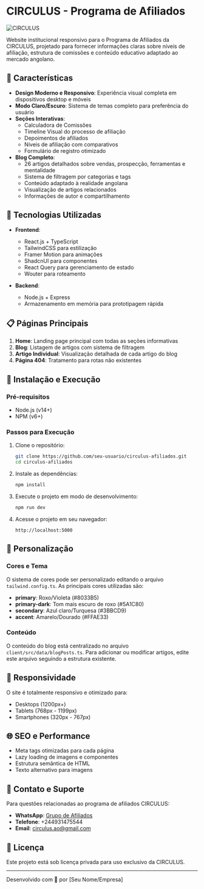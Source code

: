 # CIRCULUS - Programa de Afiliados

![CIRCULUS](https://images.unsplash.com/photo-1557804506-669a67965ba0?q=80&w=2874&auto=format&fit=crop&ixlib=rb-4.0.3)

Website institucional responsivo para o Programa de Afiliados da CIRCULUS, projetado para fornecer informações claras sobre níveis de afiliação, estrutura de comissões e conteúdo educativo adaptado ao mercado angolano.

## 🌟 Características

- **Design Moderno e Responsivo**: Experiência visual completa em dispositivos desktop e móveis
- **Modo Claro/Escuro**: Sistema de temas completo para preferência do usuário
- **Seções Interativas**:
  - Calculadora de Comissões
  - Timeline Visual do processo de afiliação
  - Depoimentos de afiliados
  - Níveis de afiliação com comparativos
  - Formulário de registro otimizado
- **Blog Completo**:
  - 26 artigos detalhados sobre vendas, prospecção, ferramentas e mentalidade
  - Sistema de filtragem por categorias e tags
  - Conteúdo adaptado à realidade angolana
  - Visualização de artigos relacionados
  - Informações de autor e compartilhamento

## 🚀 Tecnologias Utilizadas

- **Frontend**:
  - React.js + TypeScript
  - TailwindCSS para estilização
  - Framer Motion para animações
  - ShadcnUI para componentes
  - React Query para gerenciamento de estado
  - Wouter para roteamento
  
- **Backend**:
  - Node.js + Express
  - Armazenamento em memória para prototipagem rápida

## 📋 Páginas Principais

1. **Home**: Landing page principal com todas as seções informativas
2. **Blog**: Listagem de artigos com sistema de filtragem
3. **Artigo Individual**: Visualização detalhada de cada artigo do blog
4. **Página 404**: Tratamento para rotas não existentes

## 🔧 Instalação e Execução

### Pré-requisitos

- Node.js (v14+)
- NPM (v6+)

### Passos para Execução

1. Clone o repositório:
   ```bash
   git clone https://github.com/seu-usuario/circulus-afiliados.git
   cd circulus-afiliados
   ```

2. Instale as dependências:
   ```bash
   npm install
   ```

3. Execute o projeto em modo de desenvolvimento:
   ```bash
   npm run dev
   ```

4. Acesse o projeto em seu navegador:
   ```
   http://localhost:5000
   ```

## 🎨 Personalização

### Cores e Tema

O sistema de cores pode ser personalizado editando o arquivo `tailwind.config.ts`. As principais cores utilizadas são:

- **primary**: Roxo/Violeta (#8033B5)
- **primary-dark**: Tom mais escuro de roxo (#5A1C80)
- **secondary**: Azul claro/Turquesa (#3BBCD9)
- **accent**: Amarelo/Dourado (#FFAE33)

### Conteúdo

O conteúdo do blog está centralizado no arquivo `client/src/data/blogPosts.ts`. Para adicionar ou modificar artigos, edite este arquivo seguindo a estrutura existente.

## 📱 Responsividade

O site é totalmente responsivo e otimizado para:

- Desktops (1200px+)
- Tablets (768px - 1199px)
- Smartphones (320px - 767px)

## 🌐 SEO e Performance

- Meta tags otimizadas para cada página
- Lazy loading de imagens e componentes
- Estrutura semântica de HTML
- Texto alternativo para imagens

## 🤝 Contato e Suporte

Para questões relacionadas ao programa de afiliados CIRCULUS:
- **WhatsApp**: [Grupo de Afiliados](https://chat.whatsapp.com/FpqmbYg9lop62rocgJNDgy)
- **Telefone**: +244931475544
- **Email**: circulus.ao@gmail.com

## 📄 Licença

Este projeto está sob licença privada para uso exclusivo da CIRCULUS.

---

Desenvolvido com 💜 por [Seu Nome/Empresa]